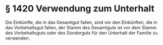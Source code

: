 # § 1420 Verwendung zum Unterhalt
Die Einkünfte, die in das Gesamtgut fallen, sind vor den Einkünften, die in das Vorbehaltsgut fallen, der Stamm des Gesamtguts ist vor dem Stamm des Vorbehaltsguts oder des Sonderguts für den Unterhalt der Familie zu verwenden.
